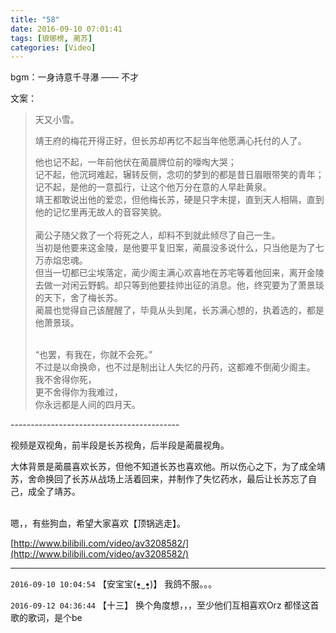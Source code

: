 ```yaml
---
title: "58"
date: 2016-09-10 07:01:41
tags: [琅琊榜, 蔺苏]
categories: [Video]
---
```


<p>bgm：一身诗意千寻瀑&nbsp;——&nbsp;不才<br /></p> 
<p>文案：<br /></p> 
<blockquote> 
 <p>天又小雪。</p> 
 <p>靖王府的梅花开得正好，但长苏却再忆不起当年他愿满心托付的人了。<br /></p> 
 <p>他也记不起，一年前他伏在蔺晨牌位前的嚎啕大哭；<br />记不起，他沉珂难起，辗转反侧，念叨的梦到的都是昔日眉眼带笑的青年；<br />记不起，是他的一意孤行，让这个他万分在意的人早赴黄泉。<br />靖王都敢说出他的爱恋，但他梅长苏，硬是只字未提，直到天人相隔，直到他的记忆里再无故人的音容笑貌。<br /><br />蔺公子随父救了一个将死之人，却料不到就此倾尽了自己一生。<br />当初是他要来这金陵，是他要平复旧案，蔺晨没多说什么，只当他是为了七万赤焰忠魂。<br />但当一切都已尘埃落定，蔺少阁主满心欢喜地在苏宅等着他回来，离开金陵去做一对闲云野鹤。却只等到他要挂帅出征的消息。他，终究要为了萧景琰的天下，舍了梅长苏。<br />蔺晨也觉得自己该醒醒了，毕竟从头到尾，长苏满心想的，执着选的，都是他萧景琰。</p> 
 <p><br />“也罢，有我在，你就不会死。”<br />不过是以命换命，也不过是制出让人失忆的丹药，这都难不倒蔺少阁主。<br />我不舍得你死，<br />更不舍得你为我难过，<br />你永远都是人间的四月天。</p> 
</blockquote> 
<p>------------------------------------------<br /></p> 
<p>视频是双视角，前半段是长苏视角，后半段是蔺晨视角。</p> 
<p>大体背景是蔺晨喜欢长苏，但他不知道长苏也喜欢他。所以伤心之下，为了成全靖苏，舍命换回了长苏从战场上活着回来，并制作了失忆药水，最后让长苏忘了自己，成全了靖苏。</p> 
<p><br />嗯，，有些狗血，希望大家喜欢【顶锅逃走】。</p>

[http://www.bilibili.com/video/av3208582/](http://www.bilibili.com/video/av3208582/)

---

`2016-09-10 10:04:54` 【安宝宝(•͈˽•͈)】 我鸽不服。。。

`2016-09-12 04:36:44` 【十三】 换个角度想，，，至少他们互相喜欢Orz 都怪这首歌的歌词，是个be

